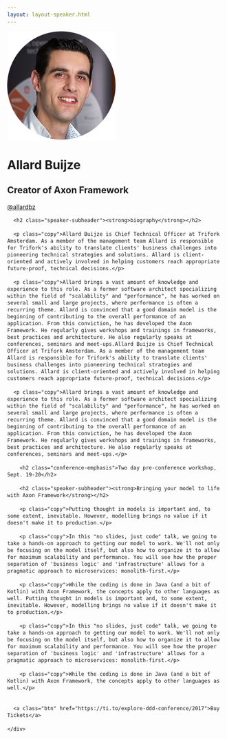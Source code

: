 ```yaml
---
layout: layout-speaker.html
---
```


<div class="container section featured-speaker">
  <div class="row">
    <div class="col-xs-12 col-sm-2 img-container">
      <img class="speaker-page-img" src="../img/speakers/Allard-Buijze-ON.png" />
      </div>
    <div class="col-xs-12 col-sm-10 copy-container">
      <h1 class="speaker-header">Allard Buijze</h1>
      <h2 class="speaker-subtitle">Creator of Axon Framework</h2>
      <p class="copy"><a class="speaker-handle" href="https://twitter.com/allardbz" target="_blank">@allardbz</a></p>

      <h2 class="speaker-subheader"><strong>biography</strong></h2>

      <p class="copy">Allard Buijze is Chief Technical Officer at Trifork Amsterdam. As a member of the management team Allard is responsible for Trifork's ability to translate clients' business challenges into pioneering technical strategies and solutions. Allard is client-oriented and actively involved in helping customers reach appropriate future-proof, technical decisions.</p>

      <p class="copy">Allard brings a vast amount of knowledge and experience to this role. As a former software architect specializing within the field of "scalability" and "performance", he has worked on several small and large projects, where performance is often a recurring theme. Allard is convinced that a good domain model is the beginning of contributing to the overall performance of an application. From this conviction, he has developed the Axon Framework. He regularly gives workshops and trainings in frameworks, best practices and architecture. He also regularly speaks at conferences, seminars and meet-ups.Allard Buijze is Chief Technical Officer at Trifork Amsterdam. As a member of the management team Allard is responsible for Trifork's ability to translate clients' business challenges into pioneering technical strategies and solutions. Allard is client-oriented and actively involved in helping customers reach appropriate future-proof, technical decisions.</p>

      <p class="copy">Allard brings a vast amount of knowledge and experience to this role. As a former software architect specializing within the field of "scalability" and "performance", he has worked on several small and large projects, where performance is often a recurring theme. Allard is convinced that a good domain model is the beginning of contributing to the overall performance of an application. From this conviction, he has developed the Axon Framework. He regularly gives workshops and trainings in frameworks, best practices and architecture. He also regularly speaks at conferences, seminars and meet-ups.</p>

        <h2 class="conference-emphasis">Two day pre-conference workshop, Sept. 19-20</h2>

        <h2 class="speaker-subheader"><strong>Bringing your model to life with Axon Framework</strong></h2>

        <p class="copy">Putting thought in models is important and, to some extent, inevitable. However, modelling brings no value if it doesn't make it to production.</p>

        <p class="copy">In this "no slides, just code" talk, we going to take a hands-on approach to getting our model to work. We'll not only be focusing on the model itself, but also how to organize it to allow for maximum scalability and performance. You will see how the proper separation of 'business logic' and 'infrastructure' allows for a pragmatic approach to microservices: monolith-first.</p>

        <p class="copy">While the coding is done in Java (and a bit of Kotlin) with Axon Framework, the concepts apply to other languages as well. Putting thought in models is important and, to some extent, inevitable. However, modelling brings no value if it doesn't make it to production.</p>

        <p class="copy">In this "no slides, just code" talk, we going to take a hands-on approach to getting our model to work. We'll not only be focusing on the model itself, but also how to organize it to allow for maximum scalability and performance. You will see how the proper separation of 'business logic' and 'infrastructure' allows for a pragmatic approach to microservices: monolith-first.</p>

        <p class="copy">While the coding is done in Java (and a bit of Kotlin) with Axon Framework, the concepts apply to other languages as well.</p>


      <a class="btn" href="https://ti.to/explore-ddd-conference/2017">Buy Tickets</a>

    </div>
</div>
</div>
